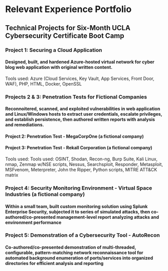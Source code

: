 # Relevant Experience Portfolio
## Technical Projects for Six-Month UCLA Cybersecurity Certificate Boot Camp
### Project 1: Securing a Cloud Application
#### Designed, built, and hardened Azure-hosted virtual network for cyber blog web application with original written content.
Tools used: Azure (Cloud Services, Key Vault, App Services, Front Door, WAF), PHP, HTML, Docker, OpenSSL
### Projects 2 & 3: Penetration Tests for Fictional Companies
#### Reconnoitered, scanned, and exploited vulnerabilities in web application and Linux/Windows hosts to extract user credentials, escalate privileges, and establish persistence, then authored written reports with analysis and remediations.
#### Project 2: Penetration Test - MegaCorpOne (a fictional company)
#### Project 3: Penetration Test - Rekall Corporation (a fictional company)
Tools used: Tools used: OSINT, Shodan, Recon-ng, Burp Suite, Kali Linux, nmap, Zenmap w/NSE scripts, Nessus, Searchsploit, Responder, Metasploit, MSFvenom, Meterpreter, John the Ripper, Python scripts, MITRE ATT&CK matrix
### Project 4: Security Monitoring Environment - Virtual Space Industries (a fictional company)
#### Within a small team, built custom monitoring solution using Splunk Enterprise Security, subjected it to series of simulated attacks, then co-authored/co-presented management-level report analyzing attacks and environment performance
### Project 5: Demonstration of a Cybersecurity Tool - AutoRecon
#### Co-authored/co-presented demonstration of multi-threaded, configurable, pattern-matching network reconnaissance tool for automated background enumeration of ports/services into organized directories for efficient analysis and reporting
